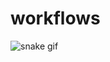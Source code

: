 # workflows

![snake gif](https://github.com/Payal2000/workflows/blob/output/github-contribution-grid-snake.gif)
